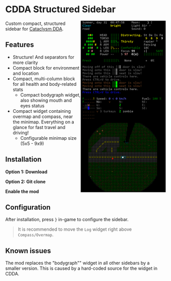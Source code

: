 # CDDA Structured Sidebar

<img align="right" width="267" src="./screenshots/closeup.png" />

Custom compact, structured sidebar for [Cataclysm DDA](https://cataclysmdda.org/).

## Features

* Structure! And separators for more clarity
* Compact block for environment and location
* Compact, multi-column block for all health and body-related stats
   * Compact bodygraph widget, also showing mouth and eyes status
* Compact widget containing overmap and compass, near the minimap. Everything on a glance for fast travel and driving!
   * Configurable minimap size (5x5 - 9x9)

## Installation

**Option 1: Download**

**Option 2: Git clone**

**Enable the mod**

## Configuration

After installation, press `}` in-game to configure the sidebar.

> It is recommended to move the `Log` widget right above `Compass/Overmap`.

## Known issues

The mod replaces the "bodygraph"" widget in all other sidebars by a smaller version. This is caused by a hard-coded source for the widget in CDDA.

